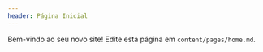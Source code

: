 ```yaml
---
header: Página Inicial
---
```


Bem-vindo ao seu novo site! Edite esta página em `content/pages/home.md`.

